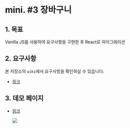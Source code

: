 # mini. #3 장바구니

## 1. 목표

Vanilla JS를 사용하여 요구사항을 구현한 후 React로 마이그레이션

## 2. 요구사항

본 저장소의 `wiki`에서 요구사항을 확인하실 수 있습니다.

- [링크](https://github.com/hanameee/mini-cart/wiki/%EC%9A%94%EA%B5%AC%EC%82%AC%ED%95%AD)

## 3. 데모 페이지

- [링크](https://hanameee.github.io/mini-cart/src)

  ![](https://velog.velcdn.com/images/ssori0421/post/9cd21e47-d7b6-4f24-8557-9c6a70eb03db/image.png)
